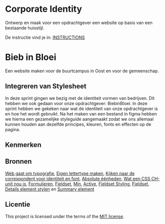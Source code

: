 # Corporate Identity

Ontwerp en maak voor een opdrachtgever een website op basis van een bestaande huisstijl.

De instructie vind je in: [INSTRUCTIONS](https://github.com/fdnd-task/look-and-feel-corporate-identity/blob/main/docs/INSTRUCTIONS.md)


# Bieb in Bloei
<!-- Geef je project een titel en schrijf in één zin wat het is -->
Een website maken voor de buurtcampus in Oost en voor de gemeenschap.

## Integreren van Stylesheet
<!-- In de Beschrijving staat hoe je project er uit ziet, hoe het werkt en wat je er mee kan. -->
In deze sprint gingen we bezig met de identiteit vormen van bedrijven. Dit hebben we ook gedaan voor onze opdrachtgever: BiebinBloei. In deze sprint hebben we gekeken naar wat de identiteit van onze opdrachtgever is en hoe het wordt gebruikt. Na het maken van een bestand in figma hebben we hierna een gezamelijke styleguide aangemaakt zodat we ons allemaal kunnen houden aan dezelfde principes, kleuren, fonts en effecten op de pagina.
<!-- Voeg een mooie poster visual toe 📸 -->
<!-- Voeg een link toe naar Github Pages 🌐-->

## Kenmerken
<!-- Bij Kenmerken staat welke technieken zijn gebruikt en hoe. Wat is de HTML structuur? Wat zijn de belangrijkste dingen in CSS? Wat is er met Javascript gedaan en hoe? Misschien heb je een framwork of library gebruikt? -->

## Bronnen
[Web gaat om typografie](https://ia.net/topics/the-web-is-all-about-typography-period), [Eigen lettertype maken](https://config.aresluna.org/), [Kijken naar de correspondent voor identiteit en font](https://decorrespondent.nl/15628/alarm-slaan-of-beter-bewijs-zoeken-de-wetenschappelijke-strijd-achter-kantelpunten-in-het-klimaat/babb3b1e-e017-0dcf-24e7-044ff58251d1), [Absolute éénheden](https://developer.mozilla.org/en-US/docs/Learn/CSS/Building_blocks/Values_and_units), [Wat een CSS CH-unit nou is](https://meyerweb.com/eric/thoughts/2018/06/28/what-is-the-css-ch-unit/), [Formulieren](https://developer.mozilla.org/en-US/docs/Web/HTML/Element/form), [Fieldset](https://developer.mozilla.org/en-US/docs/Web/HTML/Element/fieldset), [Min](https://developer.mozilla.org/en-US/docs/Web/HTML/Attributes/min), [Active](https://developer.mozilla.org/en-US/docs/Web/CSS/:active), [Fieldset Styling](https://developer.mozilla.org/en-US/docs/Web/HTML/Element/fieldset#styling_with_css), [Fieldset](https://htmlreference.io/element/fieldset/), [Details element stylen](https://www.sitepoint.com/style-html-details-element/) en [Summary element](https://developer.mozilla.org/en-US/docs/Web/HTML/Element/summary)
## Licentie

This project is licensed under the terms of the [MIT license](./LICENSE).
